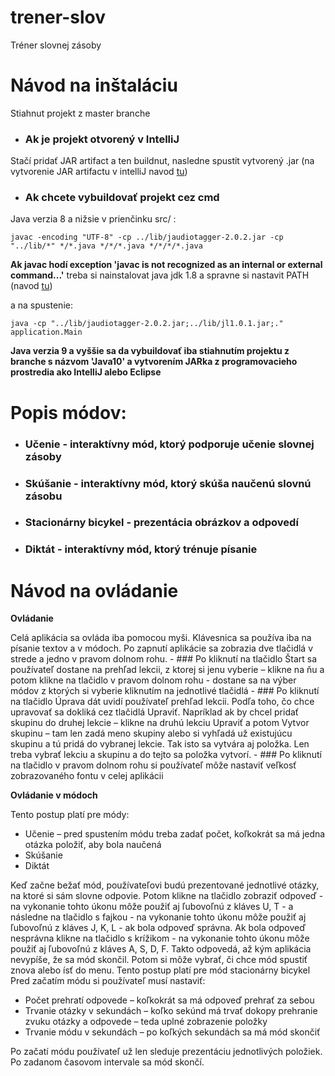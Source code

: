 # trener-slov
Tréner slovnej zásoby


# Návod na inštaláciu
Stiahnut projekt z master branche
- ### Ak je projekt otvorený v IntelliJ
Stačí pridať JAR artifact a ten buildnut, nasledne spustit vytvorený .jar 
(na vytvorenie JAR artifactu v intelliJ navod [tu](https://blog.jetbrains.com/idea/2010/08/quickly-create-jar-artifact/))

- ### Ak chcete vybuildovať projekt cez cmd
Java verzia 8 a nižsie
v prienčinku src/ :

```
javac -encoding "UTF-8" -cp ../lib/jaudiotagger-2.0.2.jar -cp "../lib/*" */*.java */*/*.java */*/*/*.java
```

**Ak javac hodí exception 'javac is not recognized as an internal or external command...'**
treba si nainstalovat java jdk 1.8 a spravne si nastavit PATH (navod [tu](https://stackoverflow.com/questions/7709041/javac-is-not-recognized-as-an-internal-or-external-command-operable-program-or))

a na spustenie:
```
java -cp "../lib/jaudiotagger-2.0.2.jar;../lib/jl1.0.1.jar;." application.Main
```

**Java verzia 9 a vyššie sa da vybuildovať iba stiahnutím projektu z branche s názvom 'Java10' a vytvorením JARka z programovacieho prostredia ako IntelliJ alebo Eclipse**
 
 # Popis módov:
 - ### Učenie - interaktívny mód, ktorý podporuje učenie slovnej zásoby
 - ### Skúšanie - interaktívny mód, ktorý skúša naučenú slovnú zásobu
 - ### Stacionárny bicykel - prezentácia obrázkov a odpovedí
 - ### Diktát - interaktívny mód, ktorý trénuje písanie
 
# Návod na ovládanie

**Ovládanie**

Celá aplikácia sa ovláda iba pomocou myši. Klávesnica sa používa iba na písanie textov a v módoch.
Po zapnutí aplikácie sa zobrazia dve tlačidlá v strede a jedno v pravom dolnom rohu.
    - ### Po kliknutí na tlačidlo Štart sa používateľ dostane na prehľad lekcii, z ktorej si jenu vyberie – klikne na ňu a potom klikne na tlačidlo v pravom dolnom rohu - dostane sa na výber módov z ktorých si vyberie kliknutím na jednotlivé tlačidlá
    - ### Po kliknutí na tlačidlo Úprava dát uvidí používateľ prehľad lekcii. Podľa toho, čo chce upravovať sa dokliká cez tlačidlá Upraviť. Napríklad ak by chcel pridať skupinu do druhej lekcie – klikne na druhú lekciu Upraviť a potom Vytvor skupinu – tam len zadá meno skupiny alebo si vyhľadá už existujúcu skupinu a tú pridá do vybranej lekcie. Tak isto sa vytvára aj položka. Len treba vybrať lekciu a skupinu a do tejto sa položka vytvorí.
    - ### Po kliknutí na tlačidlo v pravom dolnom rohu si používateľ môže nastaviť veľkosť zobrazovaného fontu v celej aplikácii

**Ovládanie v módoch**

Tento postup platí pre módy:
- Učenie – pred spustením módu treba zadať počet, koľkokrát sa má jedna otázka položiť, aby bola naučená
- Skúšanie
-  Diktát

Keď začne bežať mód, používateľovi budú prezentované jednotlivé otázky, na ktoré si sám slovne odpovie. Potom klikne na tlačidlo zobraziť odpoveď - na vykonanie tohto úkonu môže použiť aj ľubovoľnú z kláves U, T - a následne na tlačidlo s fajkou - na vykonanie tohto úkonu môže použiť aj ľubovoľnú z kláves J, K, L - ak bola odpoveď správna. Ak bola odpoveď nesprávna klikne na tlačidlo s krížikom - na vykonanie tohto úkonu môže použiť aj ľubovoľnú z kláves A, S, D, F. Takto odpovedá, až kým aplikácia nevypíše, že sa mód skončil. Potom si môže vybrať, či chce mód spustiť znova alebo ísť do menu.
Tento postup platí pre mód stacionárny bicykel
Pred začatím módu si používateľ musí nastaviť:
- Počet prehratí odpovede – koľkokrát sa má odpoveď prehrať za sebou
- Trvanie otázky v sekundách – koľko sekúnd má trvať dokopy prehranie zvuku otázky a odpovede – teda uplné zobrazenie položky
- Trvanie módu v sekundách – po koľkých sekundách sa má mód skončiť

Po začatí módu používateľ už len sleduje prezentáciu jednotlivých položiek. Po zadanom časovom intervale sa mód skončí.
 
